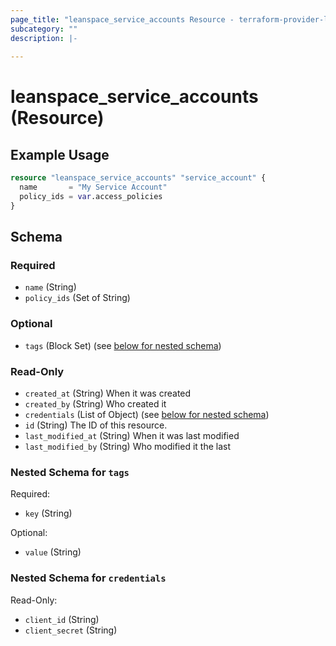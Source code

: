 ```yaml
---
page_title: "leanspace_service_accounts Resource - terraform-provider-leanspace"
subcategory: ""
description: |-
  
---
```


# leanspace_service_accounts (Resource)



## Example Usage

```terraform
resource "leanspace_service_accounts" "service_account" {
  name       = "My Service Account"
  policy_ids = var.access_policies
}
```

<!-- schema generated by tfplugindocs -->
## Schema

### Required

- `name` (String)
- `policy_ids` (Set of String)

### Optional

- `tags` (Block Set) (see [below for nested schema](#nestedblock--tags))

### Read-Only

- `created_at` (String) When it was created
- `created_by` (String) Who created it
- `credentials` (List of Object) (see [below for nested schema](#nestedatt--credentials))
- `id` (String) The ID of this resource.
- `last_modified_at` (String) When it was last modified
- `last_modified_by` (String) Who modified it the last

<a id="nestedblock--tags"></a>
### Nested Schema for `tags`

Required:

- `key` (String)

Optional:

- `value` (String)


<a id="nestedatt--credentials"></a>
### Nested Schema for `credentials`

Read-Only:

- `client_id` (String)
- `client_secret` (String)
